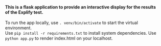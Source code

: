 <b>This is a flask application to provide an interactive display for the results of the Explify test.</b></br></br>
To run the app locally, use <code>. venv/bin/activate</code> to start the virtual environment.</br>
Use <code>pip install -r requirements.txt</code> to install system dependencies.
Use <code>python app.py</code> to render index.html on your localhost.
